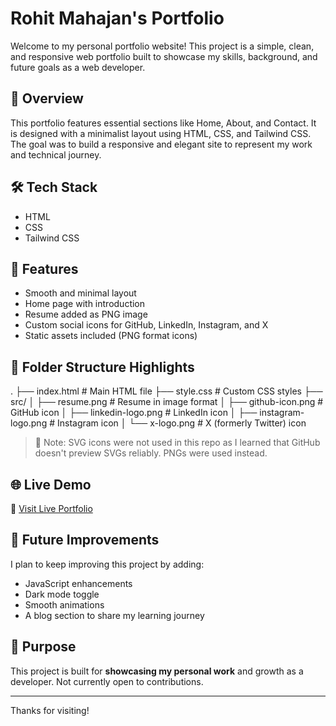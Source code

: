 # Rohit Mahajan's Portfolio

Welcome to my personal portfolio website! This project is a simple, clean, and responsive web portfolio built to showcase my skills, background, and future goals as a web developer.

## 🚀 Overview

This portfolio features essential sections like Home, About, and Contact. It is designed with a minimalist layout using HTML, CSS, and Tailwind CSS. The goal was to build a responsive and elegant site to represent my work and technical journey.

## 🛠️ Tech Stack

- HTML  
- CSS  
- Tailwind CSS  

## 📄 Features 
- Smooth and minimal layout  
- Home page with introduction  
- Resume added as PNG image  
- Custom social icons for GitHub, LinkedIn, Instagram, and X  
- Static assets included (PNG format icons)  

## 📁 Folder Structure Highlights
.
├── index.html # Main HTML file
├── style.css # Custom CSS styles
├── src/
│ ├── resume.png # Resume in image format
│ ├── github-icon.png # GitHub icon
│ ├── linkedin-logo.png # LinkedIn icon
│ ├── instagram-logo.png # Instagram icon
│ └── x-logo.png # X (formerly Twitter) icon

> 📌 Note: SVG icons were not used in this repo as I learned that GitHub doesn't preview SVGs reliably. PNGs were used instead.

## 🌐 Live Demo

🔗 [Visit Live Portfolio](https://rohit273848.github.io/Rohit-Mahajan/)


## 📌 Future Improvements
I plan to keep improving this project by adding:

- JavaScript enhancements  
- Dark mode toggle  
- Smooth animations  
- A blog section to share my learning journey  

## 🙌 Purpose
This project is built for **showcasing my personal work** and growth as a developer. Not currently open to contributions.

---

Thanks for visiting!
